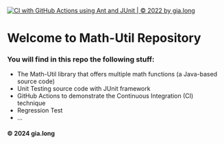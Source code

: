 [![CI with GitHub Actions using Ant and JUnit | © 2022 by gia.long](https://github.com/TanDat1239/math-util/actions/workflows/ci-junit.yml/badge.svg)](https://github.com/TanDat1239/math-util/actions/workflows/ci-junit.yml)

# Welcome to Math-Util Repository
### You will find in this repo the following stuff:
* The Math-Util library that offers multiple math functions (a Java-based source code)
* Unit Testing source code with JUnit framework
* GitHub Actions to demonstrate the Continuous Integration (CI) technique
* Regression Test
* ...

#### © 2024 gia.long